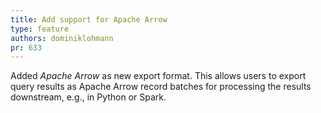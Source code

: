 ```yaml
---
title: Add support for Apache Arrow
type: feature
authors: dominiklohmann
pr: 633
---
```


Added *Apache Arrow* as new export format. This allows users to export query
results as Apache Arrow record batches for processing the results downstream,
e.g., in Python or Spark.
